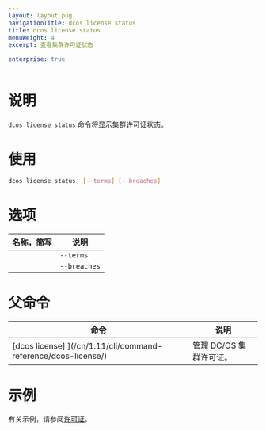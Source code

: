 ```yaml
---
layout: layout.pug
navigationTitle: dcos license status
title: dcos license status
menuWeight: 4
excerpt: 查看集群许可证状态

enterprise: true
---
```


# 说明
`dcos license status` 命令将显示集群许可证状态。

# 使用

```bash
dcos license status  [--terms] [--breaches]
```

# 选项

| 名称，简写 | 说明 |
|---------|-------------|
| | `--terms` | 显示合同条款。|
| | `--breaches` | 显示违规次数。|

# 父命令

| 命令 | 说明 |
|---------|-------------|
| [dcos license] ](/cn/1.11/cli/command-reference/dcos-license/) | 管理 DC/OS 集群许可证。 |

# 示例
有关示例，请参阅[许可证](/cn/1.11/administering-clusters/licenses/)。
